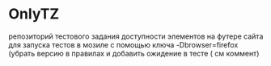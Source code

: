 # OnlyTZ
репозиторий тестового задания доступности элементов на футере сайта 
для запуска тестов в мозиле с помощью ключа -Dbrowser=firefox (убрать версию в правилах и добавить ожидение в тесте ( см коммент)